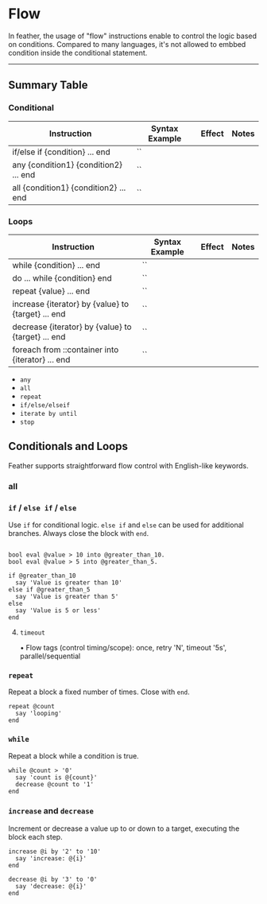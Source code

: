 # Flow

In feather, the usage of "flow" instructions enable to control the logic based on conditions. Compared to many languages, it's not allowed to embbed condition inside the conditional statement.

---

## Summary Table

### Conditional

| Instruction                           | Syntax Example | Effect | Notes |
| ------------------------------------- | -------------- | ------ | ----- |
| if/else if {condition} ... end        | ``             |        |       |
| any {condition1} {condition2} ... end | ``             |        |       |
| all {condition1} {condition2} ... end | ``             |        |       |

### Loops

| Instruction                                        | Syntax Example | Effect | Notes |
| -------------------------------------------------- | -------------- | ------ | ----- |
| while {condition} ... end                          | ``             |        |       |
| do ... while {condition} end                       | ``             |        |       |
| repeat {value} ... end                             | ``             |        |       |
| increase {iterator} by {value} to {target} ... end | ``             |        |       |
| decrease {iterator} by {value} to {target} ... end | ``             |        |       |
| foreach from ::container into {iterator} ... end   | ``             |        |       |

- `any`
- `all`
- `repeat`
- `if/else/elseif`
- `iterate by until`
- `stop`

## Conditionals and Loops

Feather supports straightforward flow control with English-like keywords.

### all

### `if` / `else if` / `else`

Use `if` for conditional logic. `else if` and `else` can be used for additional branches. Always close the block with `end`.

```sky

bool eval @value > 10 into @greater_than_10.
bool eval @value > 5 into @greater_than_5.

if @greater_than_10
  say 'Value is greater than 10'
else if @greater_than_5
  say 'Value is greater than 5'
else
  say 'Value is 5 or less'
end
```

4. `timeout`

   • Flow tags (control timing/scope): once, retry 'N', timeout '5s', parallel/sequential

### `repeat`

Repeat a block a fixed number of times. Close with `end`.

```sky
repeat @count
  say 'looping'
end
```

### `while`

Repeat a block while a condition is true.

```sky
while @count > '0'
  say 'count is @{count}'
  decrease @count to '1'
end
```

### `increase` and `decrease`

Increment or decrease a value up to or down to a target, executing the block each step.

```sky
increase @i by '2' to '10'
  say 'increase: @{i}'
end

decrease @i by '3' to '0'
  say 'decrease: @{i}'
end
```
